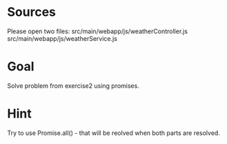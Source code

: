 # Sources

Please open two files:
src/main/webapp/js/weatherController.js
src/main/webapp/js/weatherService.js


# Goal

Solve problem from exercise2 using promises.

# Hint
Try to use Promise.all() - that will be reolved when both parts are resolved.



